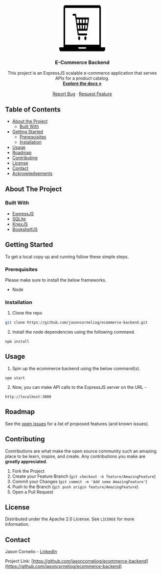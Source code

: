 <!-- PROJECT SHIELDS -->
<!--
*** I'm using markdown "reference style" links for readability.
*** Reference links are enclosed in brackets [ ] instead of parentheses ( ).
*** See the bottom of this document for the declaration of the reference variables
*** for contributors-url, forks-url, etc. This is an optional, concise syntax you may use.
*** https://www.markdownguide.org/basic-syntax/#reference-style-links
-->

<!-- PROJECT LOGO -->
<br />
<p align="center">
  <a href="https://github.com/jasoncorneliog/ecommerce-backend">
    <img src="images/ecommerce-backend-logo.jpg" alt="Logo" width="150" height="150">
  </a>
  <h3 align="center">E-Commerce Backend</h3>

  <p align="center">
    This project is an ExpressJS scalable e-commerce application that serves APIs for a product catalog.
    <br />
    <a href="https://github.com/jasoncorneliog/ecommerce-backend"><strong>Explore the docs »</strong></a>
    <br />
    <br />
    <a href="https://github.com/jasoncorneliog/ecommerce-backend/issues">Report Bug</a>
    ·
    <a href="https://github.com/jasoncorneliog/ecommerce-backend/issues">Request Feature</a>
  </p>
</p>

<!-- TABLE OF CONTENTS -->

## Table of Contents

- [About the Project](#about-the-project)
  - [Built With](#built-with)
- [Getting Started](#getting-started)
  - [Prerequisites](#prerequisites)
  - [Installation](#installation)
- [Usage](#usage)
- [Roadmap](#roadmap)
- [Contributing](#contributing)
- [License](#license)
- [Contact](#contact)
- [Acknowledgements](#acknowledgements)

<!-- ABOUT THE PROJECT -->

## About The Project

### Built With

- [ExpressJS](https://expressjs.com/)
- [SQLite](https://www.sqlite.org/index.html)
- [KnexJS](https://knexjs.org/)
- [BookshelfJS](https://bookshelfjs.org/)

<!-- GETTING STARTED -->

## Getting Started

To get a local copy up and running follow these simple steps.

### Prerequisites

Please make sure to install the below frameworks.

- Node

### Installation

1. Clone the repo

```sh
git clone https://github.com/jasoncorneliog/ecommerce-backend.git
```

2. Install the node dependencies using the following command.

```
npm install
```

<!-- USAGE EXAMPLES -->

## Usage

1. Spin up the ecommerce backend using the below command(s).

```
npm start
```

2. Now, you can make API calls to the ExpressJS server on the URL -

```
http://localhost:3000
```

<!-- ROADMAP -->

## Roadmap

See the [open issues](https://github.com/jasoncorneliog/ecommerce-backend/issues) for a list of proposed features (and known issues).

<!-- CONTRIBUTING -->

## Contributing

Contributions are what make the open source community such an amazing place to be learn, inspire, and create. Any contributions you make are **greatly appreciated**.

1. Fork the Project
2. Create your Feature Branch (`git checkout -b feature/AmazingFeature`)
3. Commit your Changes (`git commit -m 'Add some AmazingFeature'`)
4. Push to the Branch (`git push origin feature/AmazingFeature`)
5. Open a Pull Request

<!-- LICENSE -->

## License

Distributed under the Apache 2.0 License. See `LICENSE` for more information.

<!-- CONTACT -->

## Contact

Jason Cornelio - [LinkedIn](https://www.linkedin.com/in/jasoncornelio)

Project Link: [https://github.com/jasoncorneliog/ecommerce-backend](https://github.com/jasoncorneliog/ecommerce-backend)
